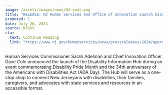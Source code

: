 ```yaml
---
image: /assets/images/news/NJ-seal.png
title: "RELEASE: NJ Human Services and Office of Innovation Launch Disability Information Hub"
promoted: 1
date: July 26, 2024
source: NJGOV
cta:
  text: Continue Reading
  link: "https://www.nj.gov/humanservices/news/pressreleases/2024/approved/20240726.shtml"
---
```


Human Services Commissioner Sarah Adelman and Chief Innovation Officer Dave Cole announced the launch of the Disability Information Hub during an event commemorating Disability Pride Month and the 34th anniversary of the Americans with Disabilities Act (ADA Day). The Hub will serve as a one-stop shop to connect New Jerseyans with disabilities, their families, caregivers, and advocates with state services and resources in an accessible format.
